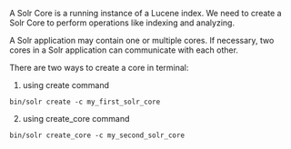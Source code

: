 A Solr Core is a running instance of a Lucene index. 
We need to create a Solr Core to perform operations like indexing and analyzing.

A Solr application may contain one or multiple cores. 
If necessary, two cores in a Solr application can communicate with each other.

There are two ways to create a core in terminal:

1. using create command
```
bin/solr create -c my_first_solr_core
```
2. using create_core command
```
bin/solr create_core -c my_second_solr_core
```






